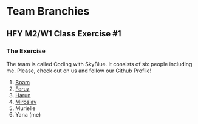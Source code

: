 # Team Branchies
## HFY M2/W1 Class Exercise #1
### The Exercise

The team is called Coding with SkyBlue. It consists of six people including me. Please, check out on us and follow our Github Profile!
1. [Boam](./boam.md)
2. [Feruz](./feruz.md)
3. [Harun](./harun.md)
4. [Miroslav](./miroslav.md)
5. Murielle
6. Yana (me)
